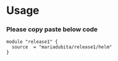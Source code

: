 # Usage

### Please copy paste below code 
```
module "release1" {
  source  = "mariadubita/release1/helm"
}
```